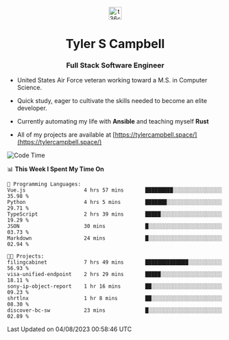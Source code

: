 <p align="center">
<a href="https://www.linkedin.com/in/t36campbell" target="blank"><img align="center" src="https://ik.imagekit.io/t36campbell/Portfolio/linkedin.png.original_m8bbGgPh6.png" alt="t36campbell" height="30" width="30" /></a>
</p>
<h1 align="center">Tyler S Campbell</h1>
<h3 align="center">Full Stack Software Engineer</h3>

* United States Air Force veteran working toward a M.S. in Computer Science.

* Quick study, eager to cultivate the skills needed to become an elite developer.

* Currently automating my life with **Ansible** and teaching myself **Rust**

* All of my projects are available at [https://tylercampbell.space/](https://tylercampbell.space/)

<!--START_SECTION:waka-->
![Code Time](http://img.shields.io/badge/Code%20Time-2%2C671%20hrs%2030%20mins-blue)

📊 **This Week I Spent My Time On** 

```text
💬 Programming Languages: 
Vue.js                   4 hrs 57 mins       █████████░░░░░░░░░░░░░░░░   35.98 % 
Python                   4 hrs 5 mins        ███████░░░░░░░░░░░░░░░░░░   29.71 % 
TypeScript               2 hrs 39 mins       █████░░░░░░░░░░░░░░░░░░░░   19.29 % 
JSON                     30 mins             █░░░░░░░░░░░░░░░░░░░░░░░░   03.73 % 
Markdown                 24 mins             █░░░░░░░░░░░░░░░░░░░░░░░░   02.94 % 

🐱‍💻 Projects: 
filingcabinet            7 hrs 49 mins       ██████████████░░░░░░░░░░░   56.93 % 
visa-unified-endpoint    2 hrs 29 mins       █████░░░░░░░░░░░░░░░░░░░░   18.11 % 
sony-ip-object-report    1 hr 16 mins        ██░░░░░░░░░░░░░░░░░░░░░░░   09.23 % 
shrtlnx                  1 hr 8 mins         ██░░░░░░░░░░░░░░░░░░░░░░░   08.30 % 
discover-bc-sw           23 mins             █░░░░░░░░░░░░░░░░░░░░░░░░   02.89 % 
```


 Last Updated on 04/08/2023 00:58:46 UTC
<!--END_SECTION:waka-->
